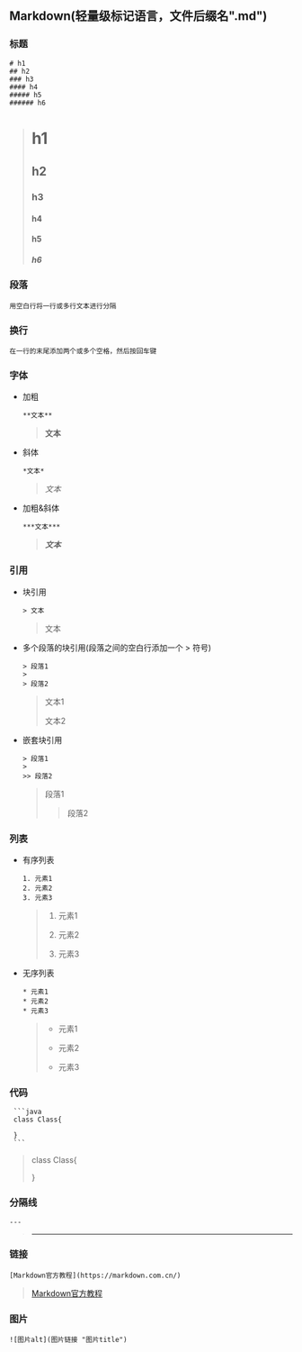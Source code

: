 ## Markdown(轻量级标记语言，文件后缀名".md")
### **标题**
```
# h1
## h2
### h3
#### h4
##### h5
###### h6
```
> # h1
>
> ## h2
>
> ### h3
>
> #### h4
>
> #### h5
>
> ##### h6

### **段落**
```
用空白行将一行或多行文本进行分隔
```

### **换行**
```
在一行的末尾添加两个或多个空格，然后按回车键
```

### **字体**
* 加粗
  ```
  **文本**
  ```
  > **文本**

* 斜体
  ```
  *文本*
  ```
  > *文本*

* 加粗&斜体
  ```
  ***文本***
  ```
  > ***文本***

### **引用**
* 块引用
  ```
  > 文本
  ```
  > 文本

* 多个段落的块引用(段落之间的空白行添加一个 > 符号)
  ```
  > 段落1
  >
  > 段落2
  ```
  > 文本1
  >
  > 文本2

* 嵌套块引用
  ```
  > 段落1
  >
  >> 段落2
  ```
  > 段落1
  >
  >> 段落2

### **列表**
* 有序列表
  ```
  1. 元素1
  2. 元素2
  3. 元素3
  ```
  > 1. 元素1
  >
  > 2. 元素2
  >
  > 3. 元素3

* 无序列表
  ```
  * 元素1
  * 元素2
  * 元素3
  ```
  > * 元素1
  >
  > * 元素2
  >
  > * 元素3

### **代码**
````
 ```java
 class Class{

 }
 ```
````
> class Class{
>     
> }

### **分隔线**
```
---
```
> ---

### **链接**
```
[Markdown官方教程](https://markdown.com.cn/)
```
> [Markdown官方教程](https://markdown.com.cn/)

### **图片**
```
![图片alt](图片链接 "图片title")
```